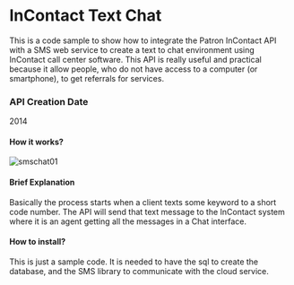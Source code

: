 # InContact Text Chat
This is a code sample to show how to integrate the Patron InContact API with a SMS web service to create a text to chat environment using InContact call center software.
This API is really useful and practical because  it allow people, who do not have access to a computer (or smartphone),  to get referrals for services.

### API Creation Date
2014


#### How it works?
![smschat01](https://cloud.githubusercontent.com/assets/5614506/7891417/59353a08-0601-11e5-9926-ee761db8aaa1.png)

#### Brief Explanation
Basically the process starts when a client texts some keyword to a short code number. The API will send that text message to the InContact system where it is an agent getting all the messages in a Chat interface.

#### How to install?
This is just a sample code. It is needed to have the sql to create the database, and the SMS library to communicate with the cloud service.
